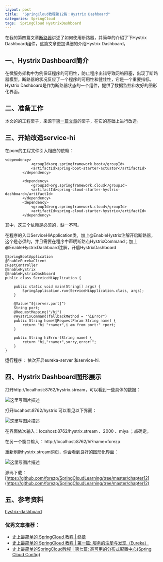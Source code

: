 ```yaml
---
layout: post
title:  "SpringCloud教程第12篇：Hystrix Dashboard"
categories: SpringCloud
tags:  SpringCloud HystrixDashboard
---
```





在我的第四篇文章[断路器](http://blog.csdn.net/forezp/article/details/69934399)讲述了如何使用断路器，并简单的介绍了下Hystrix Dashboard组件，这篇文章更加详细的介绍Hystrix Dashboard。

<!--more-->

## 一、Hystrix Dashboard简介

在微服务架构中为例保证程序的可用性，防止程序出错导致网络阻塞，出现了断路器模型。断路器的状况反应了一个程序的可用性和健壮性，它是一个重要指标。Hystrix Dashboard是作为断路器状态的一个组件，提供了数据监控和友好的图形化界面。

## 二、准备工作

本文的的工程栗子，来源于[第一篇文章](http://blog.csdn.net/forezp/article/details/69696915)的栗子，在它的基础上进行改造。


## 三、开始改造service-hi

在pom的工程文件引入相应的依赖：

```
<dependency>
			<groupId>org.springframework.boot</groupId>
			<artifactId>spring-boot-starter-actuator</artifactId>
		</dependency>

		<dependency>
			<groupId>org.springframework.cloud</groupId>
			<artifactId>spring-cloud-starter-hystrix-dashboard</artifactId>
		</dependency>
		<dependency>
			<groupId>org.springframework.cloud</groupId>
			<artifactId>spring-cloud-starter-hystrix</artifactId>
		</dependency>
```

其中，这三个依赖是必须的，缺一不可。

在程序的入口ServiceHiApplication类，加上@EnableHystrix注解开启断路器，这个是必须的，并且需要在程序中声明断路点HystrixCommand；加上@EnableHystrixDashboard注解，开启HystrixDashboard

```
@SpringBootApplication
@EnableEurekaClient
@RestController
@EnableHystrix
@EnableHystrixDashboard
public class ServiceHiApplication {

	public static void main(String[] args) {
		SpringApplication.run(ServiceHiApplication.class, args);
	}

	@Value("${server.port}")
	String port;
	@RequestMapping("/hi")
	@HystrixCommand(fallbackMethod = "hiError")
	public String home(@RequestParam String name) {
		return "hi "+name+",i am from port:" +port;
	}

	public String hiError(String name) {
		return "hi,"+name+",sorry,error!";
	}
}

```

运行程序： 依次开启eureka-server 和service-hi.


## 四、Hystrix Dashboard图形展示
打开http://localhost:8762/hystrix.stream，可以看到一些具体的数据：

![这里写图片描述](http://img.blog.csdn.net/20170416111909110?watermark/2/text/aHR0cDovL2Jsb2cuY3Nkbi5uZXQvZm9yZXpw/font/5a6L5L2T/fontsize/400/fill/I0JBQkFCMA==/dissolve/70/gravity/SouthEast)


打开locahost:8762/hystrix 可以看见以下界面：

![这里写图片描述](http://img.blog.csdn.net/20170416110739541?watermark/2/text/aHR0cDovL2Jsb2cuY3Nkbi5uZXQvZm9yZXpw/font/5a6L5L2T/fontsize/400/fill/I0JBQkFCMA==/dissolve/70/gravity/SouthEast)

在界面依次输入：locahost:8762/hystrix.stream 、2000 、miya
；点确定。

在另一个窗口输入： http://localhost:8762/hi?name=forezp

重新刷新hystrix.stream网页，你会看到良好的图形化界面：

![这里写图片描述](http://img.blog.csdn.net/20170416111243262?watermark/2/text/aHR0cDovL2Jsb2cuY3Nkbi5uZXQvZm9yZXpw/font/5a6L5L2T/fontsize/400/fill/I0JBQkFCMA==/dissolve/70/gravity/SouthEast)

源码下载：
[https://github.com/forezp/SpringCloudLearning/tree/master/chapter12](https://github.com/forezp/SpringCloudLearning/tree/master/chapter12)



## 五、参考资料
[hystrix-dashboard](https://github.com/Netflix/Hystrix/tree/master/hystrix-dashboard)


### 优秀文章推荐：
* [史上最简单的 SpringCloud 教程 | 终章](http://blog.csdn.net/forezp/article/details/70148833)
* [史上最简单的 SpringCloud 教程 | 第一篇: 服务的注册与发现（Eureka）](http://blog.csdn.net/forezp/article/details/69696915)
* [史上最简单的SpringCloud教程 | 第七篇: 高可用的分布式配置中心(Spring Cloud Config)](http://blog.csdn.net/forezp/article/details/70037513)
